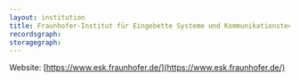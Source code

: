 ```yaml
---
layout: institution
title: Fraunhofer-Institut für Eingebette Systeme und Kommunikationstechnik
recordsgraph: 
storagegraph: 
---
```


Website: [https://www.esk.fraunhofer.de/](https://www.esk.fraunhofer.de/)
